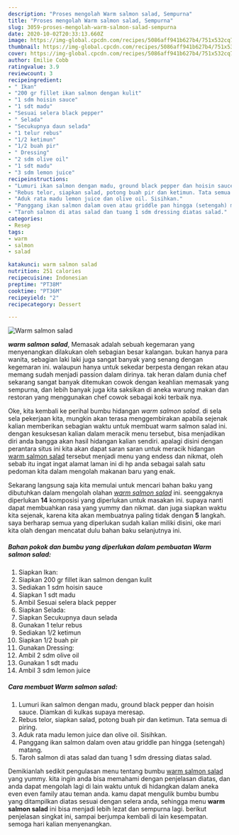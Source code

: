 ```yaml
---
description: "Proses mengolah Warm salmon salad, Sempurna"
title: "Proses mengolah Warm salmon salad, Sempurna"
slug: 3059-proses-mengolah-warm-salmon-salad-sempurna
date: 2020-10-02T20:33:13.660Z
image: https://img-global.cpcdn.com/recipes/5086aff941b627b4/751x532cq70/warm-salmon-salad-foto-resep-utama.jpg
thumbnail: https://img-global.cpcdn.com/recipes/5086aff941b627b4/751x532cq70/warm-salmon-salad-foto-resep-utama.jpg
cover: https://img-global.cpcdn.com/recipes/5086aff941b627b4/751x532cq70/warm-salmon-salad-foto-resep-utama.jpg
author: Emilie Cobb
ratingvalue: 3.9
reviewcount: 3
recipeingredient:
- " Ikan"
- "200 gr fillet ikan salmon dengan kulit"
- "1 sdm hoisin sauce"
- "1 sdt madu"
- "Sesuai selera black pepper"
- " Selada"
- "Secukupnya daun selada"
- "1 telur rebus"
- "1/2 ketimun"
- "1/2 buah pir"
- " Dressing"
- "2 sdm olive oil"
- "1 sdt madu"
- "3 sdm lemon juice"
recipeinstructions:
- "Lumuri ikan salmon dengan madu, ground black pepper dan hoisin sauce. Diamkan di kulkas supaya meresap."
- "Rebus telor, siapkan salad, potong buah pir dan ketimun. Tata semua di piring."
- "Aduk rata madu lemon juice dan olive oil. Sisihkan."
- "Panggang ikan salmon dalam oven atau griddle pan hingga (setengah) matang."
- "Taroh salmon di atas salad dan tuang 1 sdm dressing diatas salad."
categories:
- Resep
tags:
- warm
- salmon
- salad

katakunci: warm salmon salad 
nutrition: 251 calories
recipecuisine: Indonesian
preptime: "PT38M"
cooktime: "PT36M"
recipeyield: "2"
recipecategory: Dessert

---
```



![Warm salmon salad](https://img-global.cpcdn.com/recipes/5086aff941b627b4/751x532cq70/warm-salmon-salad-foto-resep-utama.jpg)

<b><i>warm salmon salad</i></b>, Memasak adalah sebuah kegemaran yang menyenangkan dilakukan oleh sebagian besar kalangan. bukan hanya para wanita, sebagian laki laki juga sangat banyak yang senang dengan kegemaran ini. walaupun hanya untuk sekedar berpesta dengan rekan atau memang sudah menjadi passion dalam dirinya. tak heran dalam dunia chef sekarang sangat banyak ditemukan cowok dengan keahlian memasak yang sempurna, dan lebih banyak juga kita saksikan di aneka warung makan dan restoran yang menggunakan chef cowok sebagai koki terbaik nya.



Oke, kita kembali ke perihal bumbu hidangan <i>warm salmon salad</i>. di sela sela pekerjaan kita, mungkin akan terasa menggembirakan apabila sejenak kalian memberikan sebagian waktu untuk membuat warm salmon salad ini. dengan kesuksesan kalian dalam meracik menu tersebut, bisa menjadikan diri anda bangga akan hasil hidangan kalian sendiri. apalagi disini dengan perantara situs ini kita akan dapat saran saran untuk meracik hidangan <u>warm salmon salad</u> tersebut menjadi menu yang endess dan nikmat, oleh sebab itu ingat ingat alamat laman ini di hp anda sebagai salah satu pedoman kita dalam mengolah makanan baru yang enak.


Sekarang langsung saja kita memulai untuk mencari bahan baku yang dibutuhkan dalam mengolah olahan <u><i>warm salmon salad</i></u> ini. seenggaknya diperlukan <b>14</b> komposisi yang diperlukan untuk masakan ini. supaya nanti dapat membuahkan rasa yang yummy dan nikmat. dan juga siapkan waktu kita sejenak, karena kita akan membuatnya paling tidak dengan <b>5</b> langkah. saya berharap semua yang diperlukan sudah kalian miliki disini, oke mari kita olah dengan mencatat dulu bahan baku selanjutnya ini.

<!--inarticleads1-->

##### Bahan pokok dan bumbu yang diperlukan dalam pembuatan Warm salmon salad:

1. Siapkan  Ikan:
1. Siapkan 200 gr fillet ikan salmon dengan kulit
1. Sediakan 1 sdm hoisin sauce
1. Siapkan 1 sdt madu
1. Ambil Sesuai selera black pepper
1. Siapkan  Selada:
1. Siapkan Secukupnya daun selada
1. Gunakan 1 telur rebus
1. Sediakan 1/2 ketimun
1. Siapkan 1/2 buah pir
1. Gunakan  Dressing:
1. Ambil 2 sdm olive oil
1. Gunakan 1 sdt madu
1. Ambil 3 sdm lemon juice




<!--inarticleads2-->

##### Cara membuat Warm salmon salad:

1. Lumuri ikan salmon dengan madu, ground black pepper dan hoisin sauce. Diamkan di kulkas supaya meresap.
1. Rebus telor, siapkan salad, potong buah pir dan ketimun. Tata semua di piring.
1. Aduk rata madu lemon juice dan olive oil. Sisihkan.
1. Panggang ikan salmon dalam oven atau griddle pan hingga (setengah) matang.
1. Taroh salmon di atas salad dan tuang 1 sdm dressing diatas salad.




Demikianlah sedikit pengulasan menu tentang bumbu <u>warm salmon salad</u> yang yummy. kita ingin anda bisa memahami dengan penjelasan diatas, dan anda dapat mengolah lagi di lain waktu untuk di hidangkan dalam aneka even even family atau teman anda. kamu dapat mengulik bumbu bumbu yang ditampilkan diatas sesuai dengan selera anda, sehingga menu <b>warm salmon salad</b> ini bisa menjadi lebih lezat dan sempurna lagi. berikut penjelasan singkat ini, sampai berjumpa kembali di lain kesempatan. semoga hari kalian menyenangkan.
